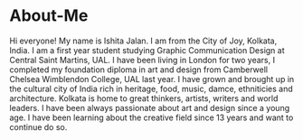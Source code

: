 # About-Me 
Hi everyone! My name is Ishita Jalan. I am from the City of Joy, Kolkata, India. I am a first year student studying Graphic Communication Design at Central Saint Martins, UAL. I have been living in London for two years, I completed my foundation diploma in art and design from Camberwell Chelsea Wimblendon College, UAL last year. 
I have grown and brought up in the cultural city of India rich in heritage, food, music, damce, ethniticies and architecture. Kolkata is home to great thinkers, artists, writers and world leaders. I have been always passionate about art and design since a young age. I have been learning about the creative field since 13 years and want to continue do so.
